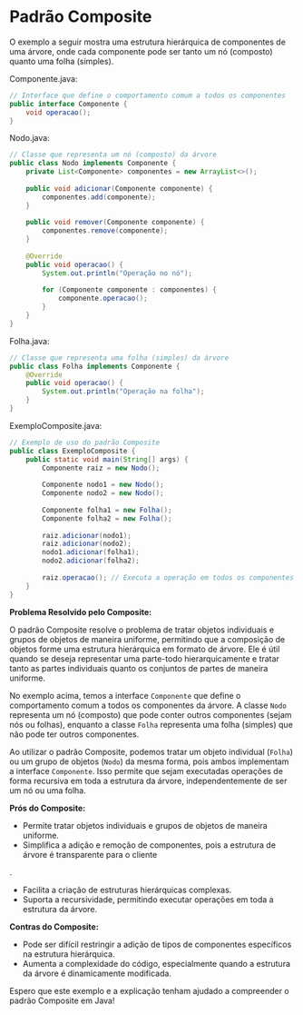 # Padrão Composite
O exemplo a seguir mostra uma estrutura hierárquica de componentes de uma árvore, onde cada componente pode ser tanto um nó (composto) quanto uma folha (simples).

Componente.java:
```java
// Interface que define o comportamento comum a todos os componentes
public interface Componente {
    void operacao();
}

```

Nodo.java:
```java
// Classe que representa um nó (composto) da árvore
public class Nodo implements Componente {
    private List<Componente> componentes = new ArrayList<>();
    
    public void adicionar(Componente componente) {
        componentes.add(componente);
    }
    
    public void remover(Componente componente) {
        componentes.remove(componente);
    }
    
    @Override
    public void operacao() {
        System.out.println("Operação no nó");
        
        for (Componente componente : componentes) {
            componente.operacao();
        }
    }
}

```

Folha.java:
```java
// Classe que representa uma folha (simples) da árvore
public class Folha implements Componente {
    @Override
    public void operacao() {
        System.out.println("Operação na folha");
    }
}

```

ExemploComposite.java:
```java
// Exemplo de uso do padrão Composite
public class ExemploComposite {
    public static void main(String[] args) {
        Componente raiz = new Nodo();
        
        Componente nodo1 = new Nodo();
        Componente nodo2 = new Nodo();
        
        Componente folha1 = new Folha();
        Componente folha2 = new Folha();
        
        raiz.adicionar(nodo1);
        raiz.adicionar(nodo2);
        nodo1.adicionar(folha1);
        nodo2.adicionar(folha2);
        
        raiz.operacao(); // Executa a operação em todos os componentes da árvore
    }
}

```

**Problema Resolvido pelo Composite:**

O padrão Composite resolve o problema de tratar objetos individuais e grupos de objetos de maneira uniforme, permitindo que a composição de objetos forme uma estrutura hierárquica em formato de árvore. Ele é útil quando se deseja representar uma parte-todo hierarquicamente e tratar tanto as partes individuais quanto os conjuntos de partes de maneira uniforme.

No exemplo acima, temos a interface `Componente` que define o comportamento comum a todos os componentes da árvore. A classe `Nodo` representa um nó (composto) que pode conter outros componentes (sejam nós ou folhas), enquanto a classe `Folha` representa uma folha (simples) que não pode ter outros componentes.

Ao utilizar o padrão Composite, podemos tratar um objeto individual (`Folha`) ou um grupo de objetos (`Nodo`) da mesma forma, pois ambos implementam a interface `Componente`. Isso permite que sejam executadas operações de forma recursiva em toda a estrutura da árvore, independentemente de ser um nó ou uma folha.

**Prós do Composite:**
- Permite tratar objetos individuais e grupos de objetos de maneira uniforme.
- Simplifica a adição e remoção de componentes, pois a estrutura de árvore é transparente para o cliente

.
- Facilita a criação de estruturas hierárquicas complexas.
- Suporta a recursividade, permitindo executar operações em toda a estrutura da árvore.

**Contras do Composite:**
- Pode ser difícil restringir a adição de tipos de componentes específicos na estrutura hierárquica.
- Aumenta a complexidade do código, especialmente quando a estrutura da árvore é dinamicamente modificada.

Espero que este exemplo e a explicação tenham ajudado a compreender o padrão Composite em Java!